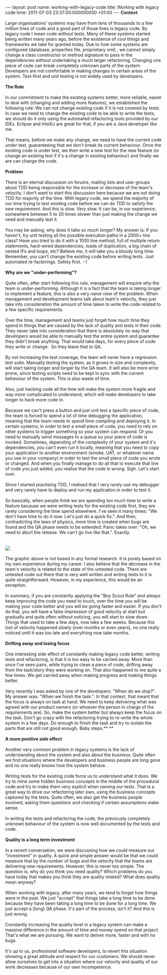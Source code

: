--- layout: post name: working-with-legacy-code title: Working with
legacy code time: 2011-07-03 23:37:00.000000000 +01:00 --- **Context**\
\
Large organisations' systems may have from tens of thousands to a few
million lines of code and a good part of those lines is legacy code. By
legacy code I mean code without tests. Many of these systems started
being written many years ago, before the existence of cool things and
frameworks we take for granted today. Due to how some systems are
configured (database, properties file, proprietary xml) , we cannot
simply change a class constructor or method signature to pass in the
dependencies without undertaking a much larger refactoring. Changing one
piece of code can break completely unknown parts of the system.
Developers are not comfortable in making changes in certain areas of the
system. Test-first and unit testing is not widely used by developers. \
\
**The Rule**\
\
In our commitment to make the existing systems better, more reliable,
easier to deal with (changing and adding more features), we established
the following rule: We can not change existing code if it is not covered
by tests. In case we need to change the existing code to be able to
write the tests, we should do it only using the automated refactoring
tools provided by our IDEs. Eclipse and IntelliJ are great for that, if
you are a Java developer like me.  \
\
That means, before we make any change, we need to have the current code
under test, guaranteeing that we don't break its current behaviour. Once
the existing code is under test, we then write a new test for the new
feature (or change an existing test if it's a change in existing
behaviour) and finally we are can change the code. \
\
**Problem**\
\
There is an eternal discussion on forums, mailing lists and user groups
about TDD being responsible for the increase or decrease of the team's
velocity. I don't want to start this discussion here because we are not
doing TDD for majority of the time. With legacy code, we spend the
majority of our time trying to test existing code before we can do TDD
to satisfy the new requirement. And this is slow. Very slow. It can be,
in our experience, somewhere between 5 to 20 times slower than just
making the change we need and manually test it.\
\
You may be asking, why does it take so much longer? My answer is: If you
haven't, try unit testing all the possible execution paths in a 2000+
line class? Have you tried to do it with a 1000 line method, full of
multiple return statements, hard-wired dependencies, loads of
duplication, a big chain of nested IFs and loops, etc? Believe me, it
will take you a bloody long time. Remember, you can't change the
existing code before writing tests. Just automated re-factorings. Safety
first. :-) \
\
**Why are we "under-performing"?**\
\
Quite often, after start following this rule, management will enquire
why the team is under-performing. Although it is a fact that the team is
taking longer to implement a feature, this is also a very naive view of
the problem. When management and development teams talk about team's
velocity, they just take into consideration the amount of time taken to
write the code related to a few specific requirements.\
\
Over the time, management and teams just forget how much time they spend
in things that are caused by the lack of quality and tests in their
code. They never take into consideration that there is absolutely no way
that developers would be able to manually test the entire system and
guarantee they didn't break anything. That would take days, for every
piece of code they write or change.  So they leave that to QA.\
\
By not increasing the test coverage, the team will never have a
regression test suite. Manually testing the system, as it grows in size
and complexity, will start taking longer and longer by the QA team. It
will also be more error prone, since testing scripts need to be kept in
sync with the current behaviour of the system. This is also waste of
time.\
\
Also, just hacking code all the time will make the system more fragile
and way more complicated to understand, which will make developers to
take longer to hack more code in.\
\
Because we can't press a button and just unit test a specific piece of
code, the team is forced to spend a lot of time debugging the
application, meaning that the team needs to spend time compiling and
deploying it. In certain systems, in order to test a small piece of
code, you need to rely on other systems to trigger something so your
system can respond. Or you need to manually send messages to a queue so
your piece of code is invoked. Sometimes, depending of the complexity of
your system and it's dependencies, you can't even run it locally,
meaning that you need to copy your application to another environment
(smoke, UAT, or whatever name you use in your company) in order to test
the small piece of code you wrote or changed. And when you finally
manage to do all that to execute that line of code you just added, you
realise that the code is wrong. Sigh. Let's start over.\
\
Since I started practising TDD, I realised that I very rarely use my
debugger and very rarely have to deploy and run my application in order
to test it.\
\
So basically, when people think we are spending too much time to write a
feature because we were writing tests for the existing code first, they
are rarely considering the time spend elsewhere. I've seen it many
times: "We don't have time to do it now. Let's just do a quick fix.".
And then, contradicting the laws of physics, more time is created when
bugs are found and the QA phase needs to be extended. Panic takes over:
"Oh, we need to abort the release. We can't go live like that.".
Exactly.\
\
\
[![](http://1.bp.blogspot.com/-M27DSWj4Qd0/ThCw0dKhkUI/AAAAAAAAALs/GUf0d4JEJtg/s400/Legacy_velocity.jpg)](http://1.bp.blogspot.com/-M27DSWj4Qd0/ThCw0dKhkUI/AAAAAAAAALs/GUf0d4JEJtg/s1600/Legacy_velocity.jpg)
\
\
The graphic above is not based in any formal research. It is purely
based on my own experience during my career. I also believe that the
decrease in the team's velocity is related to the state of the untested
code. There are untested code out there that is very well written and
writing tests to it is quite straightforward. However, in my experience,
this would be an exception. \
\
In summary, if you are constantly applying the "Boy Scout Rule" and
always keep improving the code you need to touch, over the time you will
be making your code better and you will be going faster and easier. If
you don't do that, you will have a false impression of good velocity at
start but gradually and quite often without noticing, you will start to
slow down. Things that used to take a few days, now take a few weeks.
Because this lost of velocity happened slowly (over months or even
years), no one really noticed until it was too late and everything now
take months.    \
\
**Drifting away and losing focus**\
\
One interesting side effect of constantly making legacy code better,
writing tests and refactoring, is that it is too easy to be carried
away. More than once I've seen pairs, while trying to clean a piece of
code, drifting away from the task/story they were working on. That also
happened to me quite a few times. We get carried away when making
progress and making things better. \
\
Very recently I was asked by one of the developers: "When do we stop?".
My answer was: "When we finish the task.". In that context, that meant
that the focus is always on task at hand. We need to keep delivering
what was agreed with our product owners (or whoever the person in charge
of the requirements are). So, make the system better but always keep the
focus on the task. Don't go crazy with the refactoring trying to
re-write the whole system in a few days. Do enough to finish the task
and try to isolate the parts that are still not good enough. Baby
steps.** **\
\
**A more positive side effect**\
\
Another very common problem in legacy systems is the lack of
understanding about the system and also about the business. Quite often
we find situations where the developers and business people are long
gone and no one really knows how the system behave.\
\
Writing tests for the existing code force us to understand what it does.
We try to mine some hidden business concepts in the middle of the
procedural code and try to make them very explicit when naming our
tests. That is a great way to drive our refactoring later own, using the
business concepts captured by the tests. Quite often, we also get the
business people involved, asking them questions and checking if certain
assumptions make sense.\
\
In writing the tests and refactoring the code, the previously completely
unknown behaviour of the system is now well documented by the tests and
code. \
\
**Quality is a long term investment**\
\
In a recent conversation, we were discussing how we could measure our
"investment" in quality. A quick and simple answer would be that we
could measure that by the number of bugs and the velocity that the teams
are delivering new requirements. However, this is never too simple. The
question is, why do you think you need quality? Which problems do you
have today that makes you think they are quality related? What does
quality mean anyway? \
\
When working with legacy, after many years, we tend to forget how things
were in the past. We just "accept" that things take a long time to be
done because they have been taking a long time to be done for a long
time. We just accept a (long) QA phase. It's part of the process, isn't
it? And this is just wrong.\
\
Constantly increasing the quality level in a legacy system can make a
massive difference in the amount of time and money spend on that
project. That's what we are pursuing. We want to deliver more, faster
and with no bugs. \
\
It's up to us, professional software developers, to revert this
situation showing a great attitude and respect for our customers. We
should never allow ourselves to get into a situation where our velocity
and quality of our work decreases because of our own incompetence.

